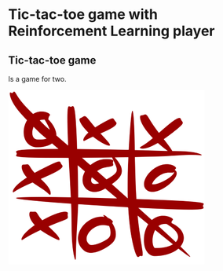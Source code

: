 # Tic-tac-toe game with Reinforcement Learning player

## Tic-tac-toe game
Is a game for two.

 ![image](https://github.com/Zafonte/computational-intelligence/blob/main/Lab10/readme-images/Tic_tac_toe.svg.png)



